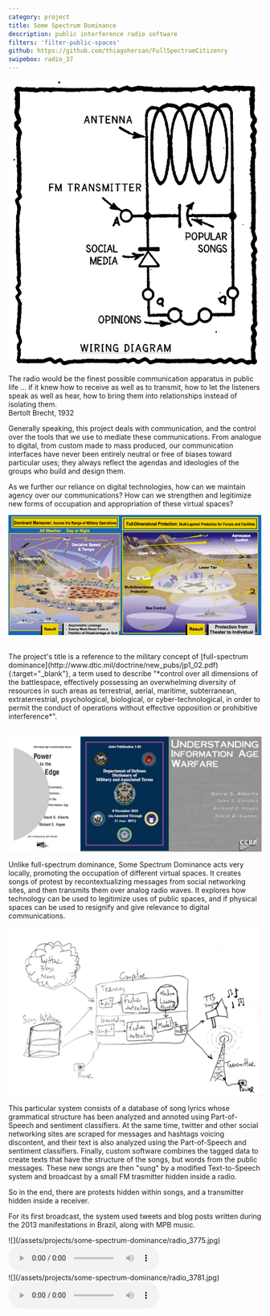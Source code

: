 ```yaml
---
category: project
title: Some Spectrum Dominance
description: public interference radio software
filters: 'filter-public-spaces'
github: https://github.com/thiagohersan/FullSpectrumCitizenry
swipebox: radio_37
---
```

![](/assets/projects/some-spectrum-dominance/diagram00.png)

<div class="quote">
  The radio would be the finest possible communication apparatus in public life ... if it knew how to receive as well as to transmit, how to let the listeners speak as well as hear, how to bring them into relationships instead of isolating them.<br>
  <span class="quote-author">Bertolt Brecht, 1932</span>
</div>

Generally speaking, this project deals with communication, and the control over the tools that we use to mediate these communications. From analogue to digital, from custom made to mass produced, our communication interfaces have never been entirely neutral or free of biases toward particular uses; they always reflect the agendas and ideologies of the groups who build and design them.

As we further our reliance on digital technologies, how can we maintain agency over our communications? How can we strengthen and legitimize new forms of occupation and appropriation of these virtual spaces?

![](/assets/projects/some-spectrum-dominance/fsd.jpg)

<p style="color:#fff;line-height:0.25;">.</p>
The project's title is a reference to the military concept of [full-spectrum dominance](http://www.dtic.mil/doctrine/new_pubs/jp1_02.pdf){:target="_blank"}, a term used to describe "*control over all dimensions of the battlespace, effectively possessing an overwhelming diversity of resources in such areas as terrestrial, aerial, maritime, subterranean, extraterrestrial, psychological, biological, or cyber-technological, in order to permit the conduct of operations without effective opposition or prohibitive interference*".
<p style="color:#fff;line-height:0.25;">.</p>

![](/assets/projects/some-spectrum-dominance/reports.jpg)

Unlike full-spectrum dominance, Some Spectrum Dominance acts very locally, promoting the occupation of different virtual spaces. It creates songs of protest by recontextualizing messages from social networking sites, and then transmits them over analog radio waves. It explores how technology can be used to legitimize uses of public spaces, and if physical spaces can be used to resignify and give relevance to digital communications.

![](/assets/projects/some-spectrum-dominance/diagram01.jpg)

This particular system consists of a database of song lyrics whose grammatical structure has been analyzed and annoted using Part-of-Speech and sentiment classifiers. At the same time, twitter and other social networking sites are scraped for messages and hashtags voicing discontent, and their text is also analyzed using the Part-of-Speech and sentiment classifiers. Finally, custom software combines the tagged data to create texts that have the structure of the songs, but words from the public messages. These new songs are then "sung" by a modified Text-to-Speech system and broadcast by a small FM trasmitter hidden inside a radio.

So in the end, there are protests hidden within songs, and a transmitter hidden inside a receiver.

For its first broadcast, the system used tweets and blog posts written during the 2013 manifestations in Brazil, along with MPB music.

<div class="img-mp3-container" markdown="1">
  ![](/assets/projects/some-spectrum-dominance/radio_3775.jpg)
  <audio class="audio-player" controls src="/assets/projects/some-spectrum-dominance/tweet.homem.vox.mp3"></audio>
</div>

<div class="img-mp3-container" markdown="1">
  ![](/assets/projects/some-spectrum-dominance/radio_3781.jpg)
  <audio class="audio-player" controls src="/assets/projects/some-spectrum-dominance/tweet.tristeza.vox.mp3"></audio>
</div>
